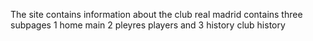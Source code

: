 The site contains information about the club real madrid contains three subpages 1 home main 2 pleyres players and 3 history club history
